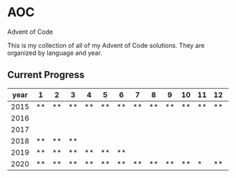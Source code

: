 # AOC

Advent of Code

This is my collection of all of my Advent of Code solutions. They are organized by language and year.

## Current Progress

| year | 1    | 2    | 3    | 4    | 5    | 6    | 7    | 8    | 9    | 10   | 11   | 12   | 13   | 14   | 15   | 16   | 17   | 18   | 19  | 20  | 21  | 22  | 23  | 24  | 25  |
| ---- | ---- | ---- | ---- | ---- | ---- | ---- | ---- | ---- | ---- | ---- | ---- | ---- | ---- | ---- | ---- | ---- | ---- | ---- | ---- | ---- | ---- | --- | --- | --- | --- |
| 2015 | \*\* | \*\* | \*\* | \*\* | \*\* | \*\* | \*\* | \*\* | \*\* | \*\* | \*\* | \*\* | \*\* | \*\* | \*\* | \*\* | \*\* | \*\* | \*\* | \*\* | \*\* |     |     |     |     |
| 2016 |      |      |      |      |      |      |      |      |      |      |      |      |      |      |      |      |      |      |     |     |     |     |     |     |     |
| 2017 |      |      |      |      |      |      |      |      |      |      |      |      |      |      |      |      |      |      |     |     |     |     |     |     |     |
| 2018 | \*\* | \*\* | \*\* |      |      |      |      |      |      |      |      |      |      |      |      |      |      |      |     |     |     |     |     |     |     |
| 2019 | \*\* | \*\* | \*\* | \*\* | \*\* | \*\* |      |      |      |      |      |      |      |      |      |      |      |      |     |     |     |     |     |     |     |
| 2020 | \*\* | \*\* | \*\* | \*\* | \*\* | \*\* | \*\* | \*\* | \*\* | \*\* | \*   | \*\* | \*   |      |      |      |      |      |     |     |     |     |     |     |     |
